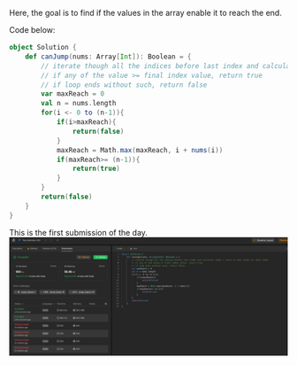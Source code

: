 Here, the goal is to find if the values in the array enable it to reach the end.

Code below:
```scala
object Solution {
    def canJump(nums: Array[Int]): Boolean = {
        // iterate though all the indices before last index and calculate index + value at that index for each index
        // if any of the value >= final index value, return true 
        // if loop ends without such, return false
        var maxReach = 0
        val n = nums.length
        for(i <- 0 to (n-1)){
            if(i>maxReach){
                return(false)
            }
            maxReach = Math.max(maxReach, i + nums(i))
            if(maxReach>= (n-1)){
                return(true)
            }
        }
        return(false)
    }
}
```

This is the first submission of the day.
![submission](submission.png)
